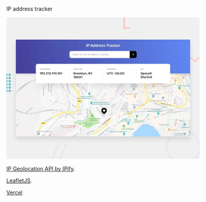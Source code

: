 IP address tracker

![Design preview for the IP address tracker coding challenge](./design/desktop-preview.jpg)

[IP Geolocation API by IPify](https://geo.ipify.org/).

[LeafletJS](https://leafletjs.com/).

[Vercel](https://vercel.com/)
